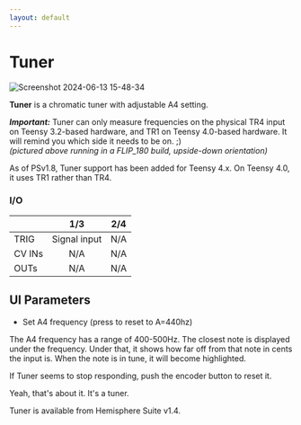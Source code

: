 ```yaml
---
layout: default
---
```

# Tuner

![Screenshot 2024-06-13 15-48-34](https://github.com/djphazer/O_C-Phazerville/assets/109086194/663af09c-d67f-461d-a056-7eba66c3a6c0)

**Tuner** is a chromatic tuner with adjustable A4 setting.

**_Important:_** Tuner can only measure frequencies on the physical TR4 input on Teensy 3.2-based hardware, and TR1 on Teensy 4.0-based hardware. It will remind you which side it needs to be on. ;)
<br>_(pictured above running in a FLIP_180 build, upside-down orientation)_

As of PSv1.8, Tuner support has been added for Teensy 4.x. On Teensy 4.0, it uses TR1 rather than TR4.

### I/O

|        | 1/3 | 2/4 |
| ------ | :-: | :-: |
| TRIG   |  Signal input   |   N/A  |
| CV INs | N/A    | N/A    |
| OUTs   |  N/A   |  N/A   |



## UI Parameters
* Set A4 frequency (press to reset to A=440hz)


The A4 frequency has a range of 400-500Hz. The closest note is displayed under the frequency. Under that, it shows how far off from that note in cents the input is. When the note is in tune, it will become highlighted.

If Tuner seems to stop responding, push the encoder button to reset it.

Yeah, that's about it. It's a tuner.

Tuner is available from Hemisphere Suite v1.4.
